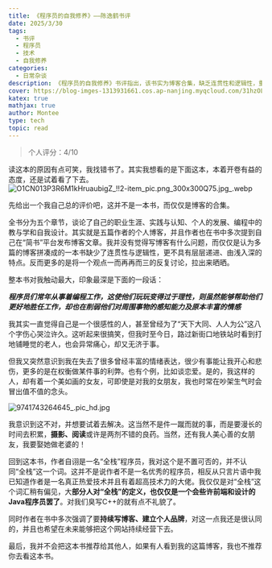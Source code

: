 ```yaml
---
title: 《程序员的自我修养》——陈逸鹤书评
date: 2025/3/30
tags:
  - 书评
  - 程序员
  - 技术
  - 自我修养
categories:
  - 日常杂谈
description: 《程序员的自我修养》书评指出，该书实为博客合集，缺乏连贯性和逻辑性，重复讨论观点，个人评分4/10。作者认为书中强调程序员过于理性可能削弱对周围事物的感知能力，分享了个人情感体验。对“全栈”一词持偏见，认同持续写博客建立个人品牌。不推荐他人阅读此书。
cover: https://blog-imges-1313931661.cos.ap-nanjing.myqcloud.com/31hzOLyUkRL._BO30%2C255%2C255%2C255_UF900%2C850_SR1910%2C1000%2C0%2CC_QL100_.jpg
katex: true
mathjax: true
author: Montee
type: tech
topic: read
---
```


> 个人评分：4/10

读这本的原因有点可笑，我找错书了。其实我想看的是下面这本，本着开卷有益的态度，还是试着看了下去。
![O1CN013P3R6M1kHruaubigZ_!!2-item_pic.png_300x300Q75.jpg_.webp](https://blog-imges-1313931661.cos.ap-nanjing.myqcloud.com/O1CN013P3R6M1kHruaubigZ_!!2-item_pic.png_300x300Q75.jpg_.webp)

先给出一个我自己总的评价吧，这并不是一本书，而仅仅是博客的合集。

全书分为五个章节，谈论了自己的职业生涯、实践与认知、个人的发展、编程中的教与学和自我设计。其实就是五篇作者的个人博客，并且作者也在书中多次提到自己在“简书”平台发布博客文章。我并没有觉得写博客有什么问题，而仅仅是认为多篇的博客拼凑成的一本书缺少了连贯性与逻辑性，更不具有层层递进、由浅入深的特点。反而更多的是将一个观点一而再再而三的反复讨论，拉出来晒晒。

整本书对我触动最大，印象最深是下面的一段话：

***程序员们常年从事着编程工作，这使他们玩玩变得过于理性，则虽然能够帮助他们更好地胜任工作，却也在削弱他们对周围事物的感知能力及原本丰富的情感***

我其实一直觉得自己是一个很感性的人，甚至曾经为了“天下大同、人人为公”这八个字伤心哭泣许久。这听起来很搞笑，但我时至今日，路过新街口地铁站时看到打地铺睡觉的老人，也会异常痛心，却又无济于事。

但我又突然意识到我在失去了很多曾经丰富的情绪表达，很少有事能让我开心和悲伤，更多的是在权衡做某件事的利弊。也有个例，比如谈恋爱。是的，我这样的人，却有着一个美如画的女友，可即使是对我的女朋友，我也时常在吵架生气时会冒出值不值的念头。

![9741743264645_.pic_hd.jpg](https://blog-imges-1313931661.cos.ap-nanjing.myqcloud.com/9741743264645_.pic_hd.jpg)


我意识到这不对，并想要试着去解决。这当然不是件一蹴而就的事，而是要漫长的时间去积累，**摄影、阅读**或许是两剂不错的良药。当然，还有我人美心善的女朋友，我要娶她做老婆的！

回到这本书，作者自诩是一名“全栈”程序员，我对这个是不置可否的，并不认同“全栈”这一个词。这并不是说作者不是一名优秀的程序员，相反从只言片语中我已知道作者是一名真正热爱技术并且有着超高技术力的大佬。我仅仅是对“全栈”这个词汇稍有偏见，大**部分人对“全栈”的定义，也仅仅是一个会些许前端和设计的Java程序员罢了**。对我们臭写C++的就有点不礼貌了。

同时作者在书中多次强调了要**持续写博客、建立个人品牌**，对这一点我还是很认同的，并且也希望在未来能够把这个网站持续经营下去。

最后，我并不会把这本书推荐给其他人，如果有人看到我的这篇博客，我也不推荐你去看这本书。